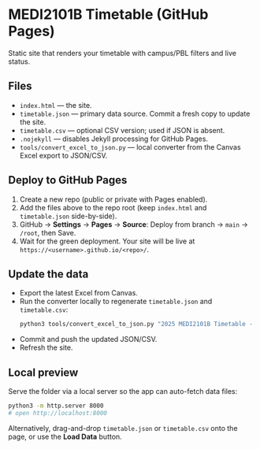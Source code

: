 # MEDI2101B Timetable (GitHub Pages)

Static site that renders your timetable with campus/PBL filters and live status.

## Files
- `index.html` — the site.
- `timetable.json` — primary data source. Commit a fresh copy to update the site.
- `timetable.csv` — optional CSV version; used if JSON is absent.
- `.nojekyll` — disables Jekyll processing for GitHub Pages.
- `tools/convert_excel_to_json.py` — local converter from the Canvas Excel export to JSON/CSV.

## Deploy to GitHub Pages
1. Create a new repo (public or private with Pages enabled).
2. Add the files above to the repo root (keep `index.html` and `timetable.json` side-by-side).
3. GitHub → **Settings** → **Pages** → **Source**: Deploy from branch → `main` → `/root`, then Save.
4. Wait for the green deployment. Your site will be live at `https://<username>.github.io/<repo>/`.

## Update the data
- Export the latest Excel from Canvas.
- Run the converter locally to regenerate `timetable.json` and `timetable.csv`:
  ```bash
  python3 tools/convert_excel_to_json.py "2025 MEDI2101B Timetable - CANVAS-6.xlsx"
  ```
- Commit and push the updated JSON/CSV.
- Refresh the site.

## Local preview
Serve the folder via a local server so the app can auto-fetch data files:
```bash
python3 -m http.server 8000
# open http://localhost:8000
```
Alternatively, drag-and-drop `timetable.json` or `timetable.csv` onto the page, or use the **Load Data** button.
